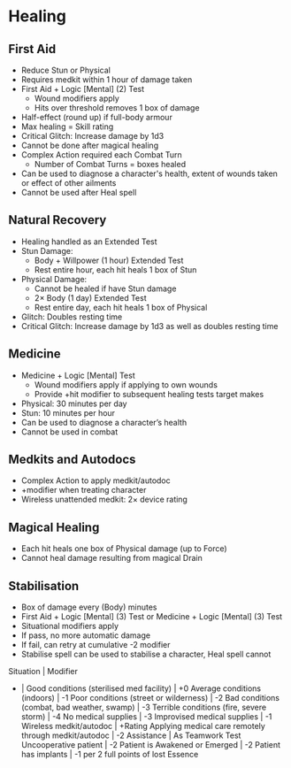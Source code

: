 # Healing

## First Aid

- Reduce Stun or Physical
- Requires medkit within 1 hour of damage taken
- First Aid + Logic [Mental] (2) Test
	- Wound modifiers apply
	- Hits over threshold removes 1 box of damage
- Half-effect (round up) if full-body armour
- Max healing = Skill rating
- Critical Glitch: Increase damage by 1d3
- Cannot be done after magical healing
- Complex Action required each Combat Turn
	- Number of Combat Turns = boxes healed
- Can be used to diagnose a character's health, extent of wounds taken or effect of other ailments
- Cannot be used after Heal spell

## Natural Recovery
- Healing handled as an Extended Test
- Stun Damage:
	- Body + Willpower (1 hour) Extended Test
	- Rest entire hour, each hit heals 1 box of Stun
- Physical Damage:
	- Cannot be healed if have Stun damage
	- 2× Body (1 day) Extended Test
	- Rest entire day, each hit heals 1 box of Physical
- Glitch: Doubles resting time
- Critical Glitch: Increase damage by 1d3 as well as doubles resting time

## Medicine
- Medicine + Logic [Mental] Test
	- Wound modifiers apply if applying to own wounds
	- Provide +hit modifier to subsequent healing tests target makes
- Physical: 30 minutes per day
- Stun: 10 minutes per hour
- Can be used to diagnose a character’s health
- Cannot be used in combat

## Medkits and Autodocs
- Complex Action to apply medkit/autodoc
- +modifier when treating character
- Wireless unattended medkit: 2× device rating

## Magical Healing
- Each hit heals one box of Physical damage (up to Force)
- Cannot heal damage resulting from magical Drain

## Stabilisation
- Box of damage every (Body) minutes
- First Aid + Logic [Mental] (3) Test or Medicine + Logic
[Mental] (3) Test
- Situational modifiers apply
- If pass, no more automatic damage
- If fail, can retry at cumulative -2 modifier
- Stabilise spell can be used to stabilise a character, Heal spell cannot

Situation | Modifier
- |
Good conditions (sterilised med facility) | +0
Average conditions (indoors) | -1
Poor conditions (street or wilderness) | -2
Bad conditions (combat, bad weather, swamp) | -3
Terrible conditions (fire, severe storm) | -4
No medical supplies | -3
Improvised medical supplies | -1
Wireless medkit/autodoc | +Rating
Applying medical care remotely through medkit/autodoc | -2
Assistance | As Teamwork Test
Uncooperative patient | -2
Patient is Awakened or Emerged | -2
Patient has implants | -1 per 2 full points of lost Essence
